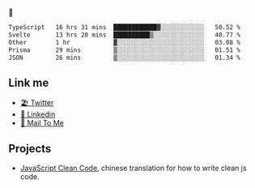 🤔


<!--START_SECTION:waka-->

```txt
TypeScript   16 hrs 31 mins  ████████████▓░░░░░░░░░░░░   50.52 %
Svelte       13 hrs 20 mins  ██████████▒░░░░░░░░░░░░░░   40.77 %
Other        1 hr            ▓░░░░░░░░░░░░░░░░░░░░░░░░   03.08 %
Prisma       29 mins         ▒░░░░░░░░░░░░░░░░░░░░░░░░   01.51 %
JSON         26 mins         ▒░░░░░░░░░░░░░░░░░░░░░░░░   01.34 %
```

<!--END_SECTION:waka-->

## Link me

- [🏖️ Twitter](https://twitter.com/yuetong3yu)
- [🧳 Linkedin](https://www.linkedin.com/in/yuetong3yu)
- [📧 Mail To Me](mailto:yuetong3yu@gmail.com)


## Projects 

- [JavaScript Clean Code](https://js-clean-code-cn.vercel.app/), chinese translation for how to write clean js code.
